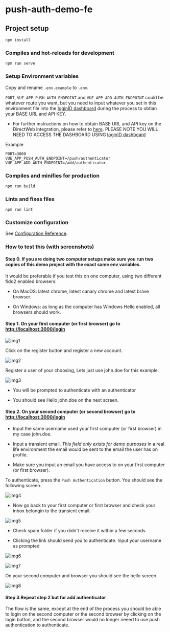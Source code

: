 # push-auth-demo-fe

## Project setup

```
npm install
```

### Compiles and hot-reloads for development

```
npm run serve
```

### Setup Environment variables

Copy and rename `.env.example` to `.env`.

`PORT`, `VUE_APP_PUSH_AUTH_ENDPOINT` and `VUE_APP_ADD_AUTH_ENDPOINT` could be whatever route you want, but you need to input whatever you set in this environment file into the [loginID dashboard](https://sandbox-usw1.api.loginid.io/) during the process to obtian your BASE URL and API KEY.

* For further instructions on how to obtain BASE URL and API key on the DirectWeb integration, please refer to [here](https://docs.loginid.io/websdks/dw#step-1---obtain-your-client-keys). PLEASE NOTE YOU WILL NEED TO ACCESS THE DASHBOARD USING [loginID dashboard](https://sandbox-usw1.api.loginid.io/) 

Example

```
PORT=3000
VUE_APP_PUSH_AUTH_ENDPOINT=/push/authenticator
VUE_APP_ADD_AUTH_ENDPOINT=/add/authenticator
```

### Compiles and minifies for production

```
npm run build
```

### Lints and fixes files

```
npm run lint
```

### Customize configuration

See [Configuration Reference](https://cli.vuejs.org/config/).

### How to test this (with screenshots)

#### Step 0. If you are doing two computer setups make sure you run two copies of this demo project with the exact same env variables.

It would be preferable if you test this on one computer, using two different fido2 enabled browsers:

* On MacOS: latest chrome, latest canary chrome and latest brave browser.

* On Windows: as long as the computer has Windows Hello enabled, all browsers should work.

#### Step 1. On your first computer (or first browser) go to [http://localhost:3000/login](http://localhost:3000/login)

![img1](./img/1.png)

Click on the register button and register a new account.

![img2](./img/2.png)

Register a user of your choosing, Lets just use john.doe for this example.

![img3](./img/3.png)

* You will be prompted to authenticate with an authenticator

* You should see Hello john.doe on the next screen.

#### Step 2. On your second computer (or second browser) go to [http://localhost:3000/login](http://localhost:3000/login)

* Input the same username used your first computer (or first browser) in my case john.doe.

* Input a transient email. _This field only exists for demo purposes_ in a real life environment the email would be sent to the email the user has on profile.

* Make sure you input an email you have access to on your first computer (or first browser).

To authenticate, press the `Push Authentication` button. You should see the following screen.

![img4](./img/4.png)

* Now go back to your first computer or first browser and check your inbox belongin to the transient email.

![img5](./img/5.png)

* Check spam folder if you didn't receive it within a few seconds.

* Clicking the link should send you to authenticate. Input your username as prompted

![img6](./img/6.png)

![img7](./img/7.png)

On your second computer and browser you should see the hello screen.

![img8](./img/8.png)

#### Step 3.Repeat step 2 but for add authenticator

The flow is the same, except at the end of the process you should be able to login on the second computer or the second browser by clicking on the login button, and the second browser would no longer neeed to use push authentication to authenticate.
